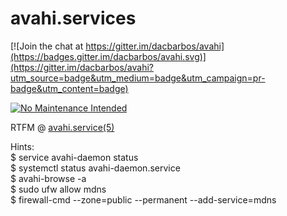 # avahi.services

[![Join the chat at https://gitter.im/dacbarbos/avahi](https://badges.gitter.im/dacbarbos/avahi.svg)](https://gitter.im/dacbarbos/avahi?utm_source=badge&utm_medium=badge&utm_campaign=pr-badge&utm_content=badge)

[![No Maintenance Intended](http://unmaintained.tech/badge.svg)](http://unmaintained.tech/)

RTFM @ [avahi.service(5)](https://linux.die.net/man/5/avahi.service)

Hints:  
$ service avahi-daemon status  
$ systemctl status avahi-daemon.service  
$ avahi-browse -a  
$ sudo ufw allow mdns  
$ firewall-cmd --zone=public --permanent --add-service=mdns  
